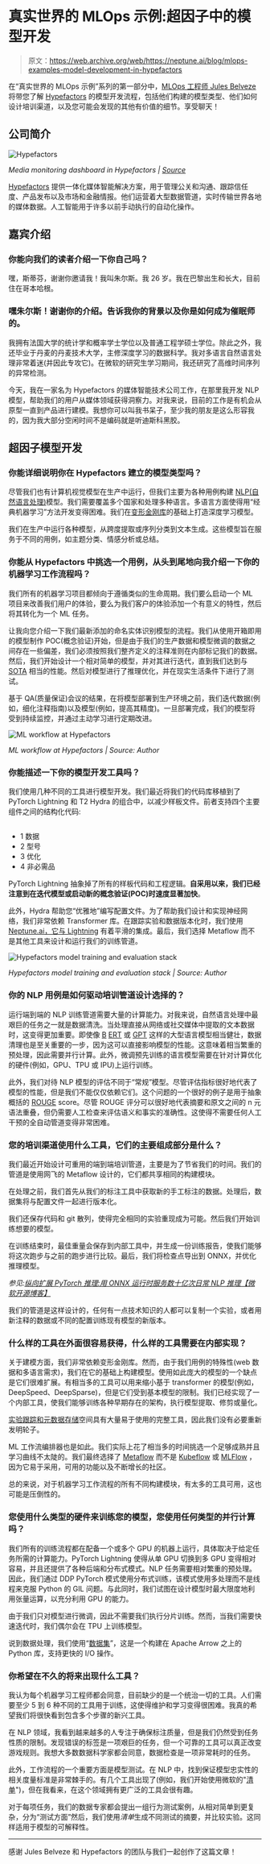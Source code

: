 # 真实世界的 MLOps 示例:超因子中的模型开发

> 原文：<https://web.archive.org/web/https://neptune.ai/blog/mlops-examples-model-development-in-hypefactors>

在“真实世界的 MLOps 示例”系列的第一部分中，[MLOps 工程师 Jules Belveze](https://web.archive.org/web/20221206125202/https://www.linkedin.com/in/jules-belveze) 将带您了解 [Hypefactors](https://web.archive.org/web/20221206125202/https://hypefactors.com/) 的模型开发流程，包括他们构建的模型类型、他们如何设计培训渠道，以及您可能会发现的其他有价值的细节。享受聊天！

## 公司简介

![Hypefactors](img/21c76acf519fb7a33bb0e8383f759279.png)

*Media monitoring dashboard in Hypefactors | [Source](https://web.archive.org/web/20221206125202/https://hypefactors.com/dashboard/)*

[Hypefactors](https://web.archive.org/web/20221206125202/https://hypefactors.com/) 提供一体化媒体智能解决方案，用于管理公关和沟通、跟踪信任度、产品发布以及市场和金融情报。他们运营着大型数据管道，实时传输世界各地的媒体数据。人工智能用于许多以前手动执行的自动化操作。

## 嘉宾介绍

### 你能向我们的读者介绍一下你自己吗？

嘿，斯蒂芬，谢谢你邀请我！我叫朱尔斯。我 26 岁。我在巴黎出生和长大，目前住在哥本哈根。

### 嘿朱尔斯！谢谢你的介绍。告诉我你的背景以及你是如何成为催眠师的。

我拥有法国大学的统计学和概率学士学位以及普通工程学硕士学位。除此之外，我还毕业于丹麦的丹麦技术大学，主修深度学习的数据科学。我对多语言自然语言处理非常着迷(并因此专攻它)。在微软的研究生学习期间，我还研究了高维时间序列的异常检测。

今天，我在一家名为 Hypefactors 的媒体智能技术公司工作，在那里我开发 NLP 模型，帮助我们的用户从媒体领域获得洞察力。对我来说，目前的工作是有机会从原型一直到产品进行建模。我想你可以叫我书呆子，至少我的朋友是这么形容我的，因为我大部分空闲时间不是编码就是听迪斯科黑胶。

## 超因子模型开发

### 你能详细说明你在 Hypefactors 建立的模型类型吗？

尽管我们也有计算机视觉模型在生产中运行，但我们主要为各种用例构建 [NLP(自然语言处理)](/web/20221206125202/https://neptune.ai/blog/category/natural-language-processing)模型。我们需要覆盖多个国家和处理多种语言。多语言方面使得用“经典机器学习”方法开发变得困难。我们在[变形金刚库](https://web.archive.org/web/20221206125202/https://github.com/huggingface/transformers)的基础上打造深度学习模型。

我们在生产中运行各种模型，从跨度提取或序列分类到文本生成。这些模型旨在服务于不同的用例，如主题分类、情感分析或总结。

### 你能从 Hypefactors 中挑选一个用例，从头到尾地向我介绍一下你的机器学习工作流程吗？

我们所有的机器学习项目都倾向于遵循类似的生命周期。我们要么启动一个 ML 项目来改善我们用户的体验，要么为我们客户的体验添加一个有意义的特性，然后将其转化为一个 ML 任务。

让我向您介绍一下我们最新添加的命名实体识别模型的流程。我们从使用开箱即用的模型制作 POC(概念验证)开始，但是由于我们的生产数据和模型微调的数据之间存在一些偏差，我们必须按照我们整齐定义的注释准则在内部标记我们的数据。然后，我们开始设计一个相对简单的模型，并对其进行迭代，直到我们达到与 [SOTA](https://web.archive.org/web/20221206125202/https://paperswithcode.com/task/nested-named-entity-recognition) 相当的性能。然后对模型进行了推理优化，并在现实生活条件下进行了测试。

基于 QA(质量保证)会议的结果，在将模型部署到生产环境之前，我们迭代数据(例如，细化注释指南)以及模型(例如，提高其精度)。一旦部署完成，我们的模型将受到持续监控，并通过主动学习进行定期改进。

![ML workflow at Hypefactors](img/11d33ca200e292b82700c3b916f1b4a1.png)

*ML workflow at Hypefactors | Source: Author*

### 你能描述一下你的模型开发工具吗？

我们使用几种不同的工具进行模型开发。我们最近将我们的代码库移植到了 PyTorch Lightning 和 T2 Hydra 的组合中，以减少样板文件。前者支持四个主要组件之间的结构化代码:

## 

*   1 数据
*   2 型号
*   3 优化
*   4 非必需品

PyTorch Lightning 抽象掉了所有的样板代码和工程逻辑。**自采用以来，我们已经注意到在迭代模型或启动新的概念验证(POC)时速度显著加快**。

此外，Hydra 帮助您“优雅地”编写配置文件。为了帮助我们设计和实现神经网络，我们非常依赖 Transformer 库。在跟踪实验和数据版本化时，我们使用 [Neptune.ai，它与 Lightning](https://web.archive.org/web/20221206125202/https://docs.neptune.ai/integrations-and-supported-tools/model-training/pytorch-lightning) 有着平滑的集成。最后，我们选择 Metaflow 而不是其他工具来设计和运行我们的训练管道。

![Hypefactors model training and evaluation stack](img/5516f9d808a749ba4262f20e4b5ad2b7.png)

*Hypefactors model training and evaluation stack | Source: Author*

### 你的 NLP 用例是如何驱动培训管道设计选择的？

运行端到端的 NLP 训练管道需要大量的计算能力。对我来说，自然语言处理中最艰巨的任务之一就是数据清洗。当处理直接从网络或社交媒体中提取的文本数据时，这变得更加重要。即使像 [B](https://web.archive.org/web/20221206125202/https://arxiv.org/abs/1810.04805) [ERT](https://web.archive.org/web/20221206125202/https://arxiv.org/abs/1810.04805) 或 [GPT](https://web.archive.org/web/20221206125202/https://cdn.openai.com/better-language-models/language_models_are_unsupervised_multitask_learners.pdf) 这样的大型语言模型相当健壮，数据清理也是至关重要的一步，因为这可以直接影响模型的性能。这意味着相当繁重的预处理，因此需要并行计算。此外，微调预先训练的语言模型需要在针对计算优化的硬件(例如，GPU、TPU 或 IPU)上运行训练。

此外，我们对待 NLP 模型的评估不同于“常规”模型。尽管评估指标很好地代表了模型的性能，但是我们不能仅仅依赖它们。这个问题的一个很好的例子是用于抽象概括的 [ROUGE](https://web.archive.org/web/20221206125202/https://aclanthology.org/W04-1013.pdf) score。尽管 ROUGE 评分可以很好地代表摘要和原文之间的 n 元语法重叠，但仍需要人工检查来评估语义和事实的准确性。这使得不需要任何人工干预的全自动管道变得非常困难。

### 您的培训渠道使用什么工具，它们的主要组成部分是什么？

我们最近开始设计可重用的端到端培训管道，主要是为了节省我们的时间。我们的管道是使用网飞的 Metaflow 设计的，它们都共享相同的构建模块。

在处理之前，我们首先从我们的标注工具中获取新的手工标注的数据。处理后，数据集将与配置文件一起进行版本化。

我们还保存代码和 git 散列，使得完全相同的实验重现成为可能。然后我们开始训练想要的模型。

在训练结束时，最佳重量会保存到内部工具中，并生成一份训练报告，使我们能够将这次跑步与之前的跑步进行比较。最后，我们将检查点导出到 ONNX，并优化推理模型。

*参见:[纵向扩展 PyTorch 推理:用 ONNX 运行时服务数十亿次日常 NLP 推理【微软开源博客】](https://web.archive.org/web/20221206125202/https://cloudblogs.microsoft.com/opensource/2022/04/19/scaling-up-pytorch-inference-serving-billions-of-daily-nlp-inferences-with-onnx-runtime/)*

我们的管道是这样设计的，任何有一点技术知识的人都可以复制一个实验，或者用新注释的数据或不同的配置训练现有模型的新版本。

### 什么样的工具在外面很容易获得，什么样的工具需要在内部实现？

关于建模方面，我们非常依赖变形金刚库。然而，由于我们用例的特殊性(web 数据和多语言需求)，我们在它的基础上构建模型。使用如此庞大的模型的一个缺点是它们很难扩展。有相当多的工具可以用来缩小基于 transformer 的模型(例如，DeepSpeed、DeepSparse)，但是它们受到基本模型的限制。我们已经实现了一个内部工具，使我们能够训练各种早期存在的架构，执行模型提取、修剪或量化。

[实验跟踪和元数据存储](/web/20221206125202/https://neptune.ai/blog/best-ml-experiment-tracking-tools)空间具有大量易于使用的完整工具，因此我们没有必要重新发明轮子。

ML 工作流编排器也是如此。我们实际上花了相当多的时间挑选一个足够成熟并且学习曲线不太陡的。我们最终选择了 [Metaflow](https://web.archive.org/web/20221206125202/https://metaflow.org/) 而不是 [Kubeflow](https://web.archive.org/web/20221206125202/https://www.kubeflow.org/) 或 [MLFlow](https://web.archive.org/web/20221206125202/https://mlflow.org/) ，因为它易于采用，可用的功能以及不断增长的社区。

总的来说，对于机器学习工作流程的所有不同构建模块，有太多的工具可用，这也可能是压倒性的。

### 您使用什么类型的硬件来训练您的模型，您使用任何类型的并行计算吗？

我们所有的训练流程都在配备一个或多个 GPU 的机器上运行，具体取决于给定任务所需的计算能力。PyTorch Lightning 使得从单 GPU 切换到多 GPU 变得相对容易，并且还提供了各种后端和分布式模式。NLP 任务需要相对繁重的预处理。因此，我们通过 DDP PyTorch 模式使用分布式训练，该模式使用多处理而不是线程来克服 Python 的 GIL 问题。与此同时，我们试图在设计模型时最大限度地利用张量运算，以充分利用 GPU 的能力。

由于我们只对模型进行微调，因此不需要我们执行分片训练。然而，当我们需要快速迭代时，我们偶尔会在 TPU 上训练模型。

说到数据处理，我们使用“[数据集](https://web.archive.org/web/20221206125202/https://huggingface.co/docs/datasets/index)”，这是一个构建在 Apache Arrow 之上的 Python 库，支持更快的 I/O 操作。

### 你希望在不久的将来出现什么工具？

我认为每个机器学习工程师都会同意，目前缺少的是一个统治一切的工具。人们需要至少 5 到 6 种不同的工具用于训练，这使得维护和学习变得很困难。我真的希望我们将很快看到包含多个步骤的新兴工具。

在 NLP 领域，我看到越来越多的人专注于确保标注质量，但是我们仍然受到任务性质的限制。发现错误的标签是一项艰巨的任务，但一个可靠的工具可以真正改变游戏规则。我想大多数数据科学家都会同意，数据检查是一项非常耗时的任务。

此外，工作流程的一个重要方面是模型测试。在 NLP 中，找到保证模型忠实性的相关度量标准是非常棘手的。有几个工具出现了(例如，我们开始使用微软的"[清单](https://web.archive.org/web/20221206125202/https://github.com/marcotcr/checklist)")，但在我看来，在这个领域拥有更广泛的工具会很有趣。

对于每项任务，我们的数据专家都会提出一组行为测试案例，从相对简单到更复杂，分为“测试方面”然后，我们使用*清单*生成不同测试的摘要，并比较实验。这同样适用于模型的可解释性。

* * *

感谢 Jules Belveze 和 Hypefactors 的团队与我们一起创作了这篇文章！
